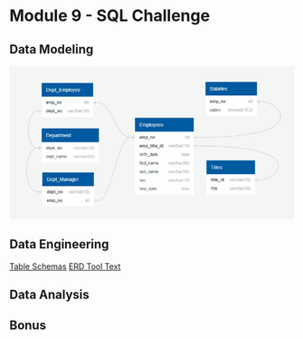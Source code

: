 # Module 9 - SQL Challenge
## Data Modeling
![ERD](erd.gif)
## Data Engineering
[Table Schemas](/EmployeeSQL/table%20schemas)
[ERD Tool Text](/EmployeeSQL/table%20schemas)
## Data Analysis
## Bonus
